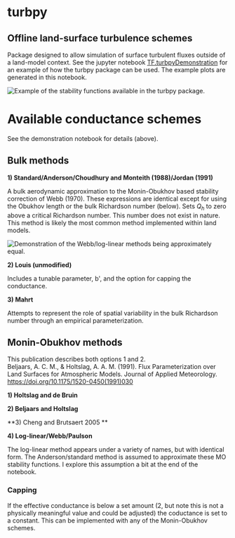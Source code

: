 # turbpy
## Offline land-surface turbulence schemes
Package designed to allow simulation of surface turbulent fluxes outside of a land-model context. See the jupyter notebook [TF.turbpyDemonstration](./TF.turbpyDemonstration.ipynb) for an example of how the turbpy package can be used. The example plots are generated in this notebook.

![Example of the stability functions available in the turbpy package.](https://github.com/klapo/turbpy/blob/master/turbpy.idealized.jpg)

# Available conductance schemes

See the demonstration notebook for details (above).

## Bulk methods
**1) Standard/Anderson/Choudhury and Monteith (1988)/Jordan (1991)**

A bulk aerodynamic approximation to the Monin-Obukhov based stability correction of Webb (1970). These expressions are identical except for using the Obukhov length or the bulk Richardson number (below). Sets $Q_h$ to zero above a critical Richardson number. This number does not exist in nature. This method is likely the most common method implemented within land models.

![Demonstration of the Webb/log-linear methods being approximately equal.](https://github.com/klapo/turbpy/blob/master/turbpy.idealized_loglinear.jpg)

**2) Louis (unmodified)**

Includes a tunable parameter, b', and the option for capping the conductance.

**3) Mahrt**

Attempts to represent the role of spatial variability in the bulk Richardson number through an empirical parameterization.

## Monin-Obukhov methods

This publication describes both options 1 and 2.  
Beljaars, A. C. M., & Holtslag, A. A. M. (1991). Flux Parameterization over Land Surfaces for Atmospheric Models. Journal of Applied Meteorology. https://doi.org/10.1175/1520-0450(1991)030


**1) Holtslag and de Bruin**

**2)	Beljaars and Holtslag**

**3) Cheng and Brutsaert 2005 **

**4) Log-linear/Webb/Paulson** 

The log-linear method appears under a variety of names, but with identical form. The Anderson/standard method is assumed to approximate these MO stability functions. I explore this assumption a bit at the end of the notebook.

### Capping

If the effective conductance is below a set amount (2, but note this is not a physically meaningful value and could be adjusted) the coductance is set to a constant. This can be implemented with any of the Monin-Obukhov schemes.
